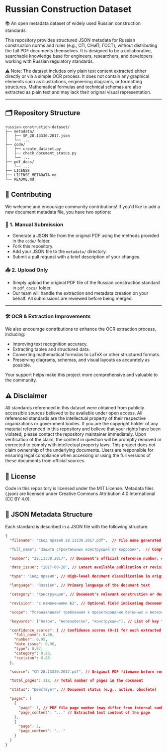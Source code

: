 # Russian Construction Dataset
📚 An open metadata dataset of widely used Russian construction standards.

This repository provides structured JSON metadata for Russian construction norms and rules (e.g., СП, СНиП, ГОСТ), without distributing the full PDF documents themselves. It is designed to be a collaborative, searchable knowledge base for engineers, researchers, and developers working with Russian regulatory standards.

⚠️ Note: The dataset includes only plain text content extracted either directly or via a simple OCR process. It does not contain any graphical elements such as illustrations, engineering diagrams, or formatting structures. Mathematical formulas and technical schemas are also extracted as plain text and may lack their original visual representation.

---

## 🗂 Repository Structure

```
russian-construction-dataset/
├── metadata/
│   ├── SP_28.13330.2017.json
│   └── ...
├── code/
│   ├── create_dataset.py
│   ├── check_document_status.py
│   └── ...
├── pdf_docs/
│   └── ...
├── LICENSE
├── LICENSE_METADATA.md
└── README.md
```


## 🤝 Contributing
We welcome and encourage community contributions!
If you'd like to add a new document metadata file, you have two options:

### 📄 1. Manual Submission
- Generate a JSON file from the original PDF using the methods provided in the `code/` folder.
- Fork this repository.
- Add your JSON file to the `metadata/` directory.
- Submit a pull request with a brief description of your changes.

### 📤 2. Upload Only
- Simply upload the original PDF file of the Russian construction standard in `pdf_docs/` folder.
- Our team will handle the extraction and metadata creation on your behalf.
All submissions are reviewed before being merged.
---

### 🛠️ OCR & Extraction Improvements
We also encourage contributions to enhance the OCR extraction process, including:

- Improving text recognition accuracy.
- Extracting tables and structured data.
- Converting mathematical formulas to LaTeX or other structured formats.
- Preserving diagrams, schemas, and visual layouts as accurately as possible.

Your support helps make this project more comprehensive and valuable to the community.

## ⚠️ Disclaimer
All standards referenced in this dataset were obtained from publicly accessible sources believed to be available under open access. 
All referenced standards are the intellectual property of their respective organizations or government bodies. 
If you are the copyright holder of any material referenced in this repository and believe that your rights have been violated, please contact the repository maintainer immediately. 
Upon verification of the claim, the content in question will be promptly removed or corrected to comply with intellectual property laws.
This project does not claim ownership of the underlying documents. Users are responsible for ensuring legal compliance when accessing or using the full versions of these documents from official sources.

## 📜 License
Code in this repository is licensed under the MIT License.
Metadata files (.json) are licensed under Creative Commons Attribution 4.0 International (CC BY 4.0).


## 📄 JSON Metadata Structure

Each standard is described in a JSON file with the following structure:

```json
{
  "filename": "Свод правил 28.13330.2017.pdf",  // File name generated based on analysis: Document Type + Number

  "full_name": "Защита строительных конструкций от коррозии",  // Complete title of the document in original language, formatted in Title Case based on provided rules

  "number": "28.13330.2017", // Document's official reference number, exactly as it appears in the document

  "date_issue": "2017-08-28", // Latest available publication or revision date in ISO format

  "type": "Свод правил", // High-level document classification in original language

  "language": "Russian", // Primary language of the document text

  "category": "Конструкции", // Document's relevant construction or design category in original language

  "revision": "с изменениями №2", // Optional field indicating document revision or amendment status

  "scope": "Устанавливает требования к проектированию бетонных и железобетонных конструкций зданий и сооружений.", // Brief description covering the document's regulatory scope

  "keywords": ["бетон", "железобетон", "конструкции"], // List of key terms describing the content in original language

  "confidence_scores": { // Confidence scores (0-1) for each extracted metadata field
    "full_name": 0.98,
    "number": 0.95,
    "date_issue": 0.96,
    "type": 0.97,
    "category": 0.93,
    "revision": 0.88
  },

  "source": "СП 28.13330.2017.pdf", // Original PDF filename before renaming

  "total_pages": 118, // Total number of pages in the document

  "status": "Действует", // Document status (e.g., active, obsolete)

  "pages": [
    {
      "page": 1, // PDF file page number (may differ from internal numbering)
      "page_content": "..." // Extracted text content of the page
    },
    {
      "page": 2,
      "page_content": "..."
    }
  ]
}



